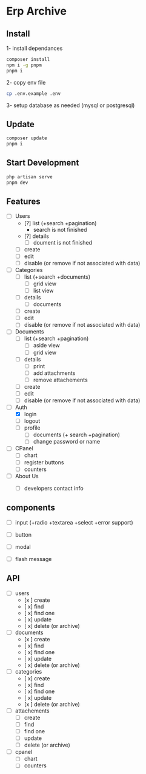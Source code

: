 # Erp Archive

## Install
1- install dependances
```bash
composer install
npm i -g pnpm
pnpm i
```
2- copy env file
```bash
cp .env.example .env
```
3- setup database as needed (mysql or postgresql)

## Update
```bash
composer update
pnpm i
```

## Start Development
```bash
php artisan serve
pnpm dev
```

## Features
- [ ] Users
  - [?] list (+search +pagination)
      - search is not finished
  - [?] details
    - [ ] doument is not finished
  - [ ] create
  - [ ] edit
  - [ ] disable (or remove if not associated with data)
- [ ] Categories
  - [ ] list (+search +documents)
    - [ ] grid view
    - [ ] list view
  - [ ] details
    - [ ] documents
  - [ ] create
  - [ ] edit
  - [ ] disable (or remove if not associated with data)
- [ ] Documents
  - [ ] list (+search +pagination)
    - [ ] aside view
    - [ ] grid view
  - [ ] details
    - [ ] print
    - [ ] add attachments
    - [ ] remove attachements
  - [ ] create
  - [ ] edit
  - [ ] disable (or remove if not associated with data)
- [ ] Auth
  - [x] login
  - [ ] logout
  - [ ] profile
    - [ ] documents (+ search +pagination)
    - [ ] change password or name
- [ ] CPanel
  - [ ] chart
  - [ ] register buttons
  - [ ] counters
- [ ] About Us
  - [ ] developers contact info


## components
- [ ] input (+radio +textarea +select +error support)
- [ ] button
- [ ] modal
- [ ] flash message


## API
- [ ] users
  - [x ] create
  - [ x] find
  - [ x] find one
  - [ x] update
  - [ x] delete (or archive)
- [ ] documents
  - [x ] create
  - [ x] find
  - [ x] find one
  - [ x] update
  - [ x] delete (or archive)
- [ ] categories
  - [ x] create
  - [ x] find
  - [ x] find one
  - [ x] update
  - [x ] delete (or archive)
- [ ] attachements
  - [ ] create
  - [ ] find
  - [ ] find one
  - [ ] update
  - [ ] delete (or archive)
- [ ] cpanel
  - [ ] chart
  - [ ] counters